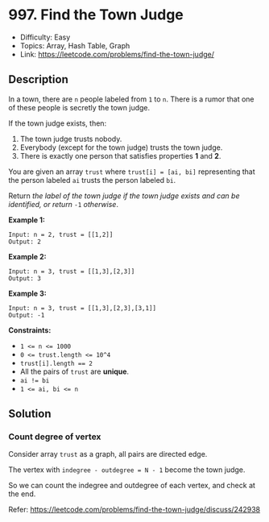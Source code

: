 # 997. Find the Town Judge

- Difficulty: Easy
- Topics: Array, Hash Table, Graph
- Link: https://leetcode.com/problems/find-the-town-judge/

## Description

In a town, there are `n` people labeled from `1` to `n`. There is a rumor that one of these people is secretly the town judge.

If the town judge exists, then:

1. The town judge trusts nobody.
2. Everybody (except for the town judge) trusts the town judge.
3. There is exactly one person that satisfies properties **1** and **2**.

You are given an array `trust` where `trust[i] = [ai, bi]` representing that the person labeled `ai` trusts the person labeled `bi`.

Return _the label of the town judge if the town judge exists and can be identified, or return_ `-1` _otherwise_.

**Example 1:**

```
Input: n = 2, trust = [[1,2]]
Output: 2
```

**Example 2:**

```
Input: n = 3, trust = [[1,3],[2,3]]
Output: 3
```

**Example 3:**

```
Input: n = 3, trust = [[1,3],[2,3],[3,1]]
Output: -1
```

**Constraints:**

- `1 <= n <= 1000`
- `0 <= trust.length <= 10^4`
- `trust[i].length == 2`
- All the pairs of `trust` are **unique**.
- `ai != bi`
- `1 <= ai, bi <= n`

## Solution

### Count degree of vertex

Consider array `trust` as a graph, all pairs are directed edge.

The vertex with `indegree - outdegree = N - 1` become the town judge.

So we can count the indegree and outdegree of each vertex, and check at the end.

Refer: https://leetcode.com/problems/find-the-town-judge/discuss/242938
